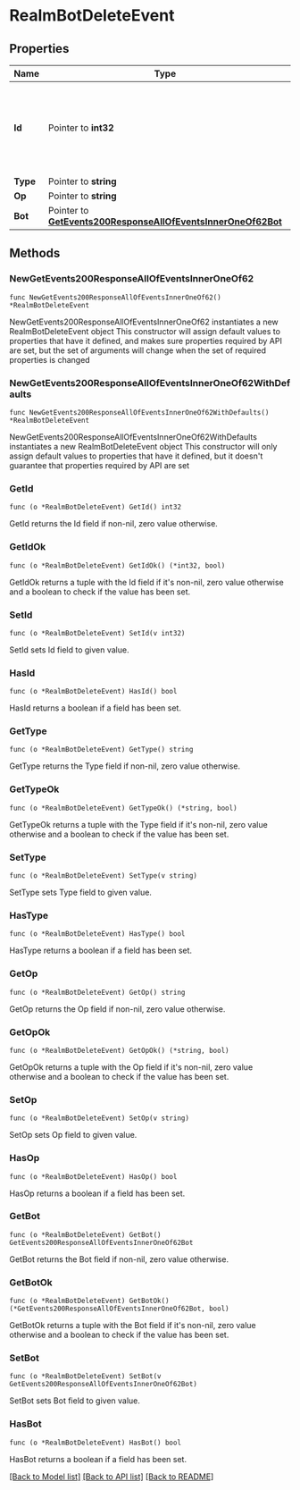 # RealmBotDeleteEvent

## Properties

Name | Type | Description | Notes
------------ | ------------- | ------------- | -------------
**Id** | Pointer to **int32** | The ID of the event. Events appear in increasing order but may not be consecutive.  | [optional] 
**Type** | Pointer to **string** |  | [optional] 
**Op** | Pointer to **string** |  | [optional] 
**Bot** | Pointer to [**GetEvents200ResponseAllOfEventsInnerOneOf62Bot**](GetEvents200ResponseAllOfEventsInnerOneOf62Bot.md) |  | [optional] 

## Methods

### NewGetEvents200ResponseAllOfEventsInnerOneOf62

`func NewGetEvents200ResponseAllOfEventsInnerOneOf62() *RealmBotDeleteEvent`

NewGetEvents200ResponseAllOfEventsInnerOneOf62 instantiates a new RealmBotDeleteEvent object
This constructor will assign default values to properties that have it defined,
and makes sure properties required by API are set, but the set of arguments
will change when the set of required properties is changed

### NewGetEvents200ResponseAllOfEventsInnerOneOf62WithDefaults

`func NewGetEvents200ResponseAllOfEventsInnerOneOf62WithDefaults() *RealmBotDeleteEvent`

NewGetEvents200ResponseAllOfEventsInnerOneOf62WithDefaults instantiates a new RealmBotDeleteEvent object
This constructor will only assign default values to properties that have it defined,
but it doesn't guarantee that properties required by API are set

### GetId

`func (o *RealmBotDeleteEvent) GetId() int32`

GetId returns the Id field if non-nil, zero value otherwise.

### GetIdOk

`func (o *RealmBotDeleteEvent) GetIdOk() (*int32, bool)`

GetIdOk returns a tuple with the Id field if it's non-nil, zero value otherwise
and a boolean to check if the value has been set.

### SetId

`func (o *RealmBotDeleteEvent) SetId(v int32)`

SetId sets Id field to given value.

### HasId

`func (o *RealmBotDeleteEvent) HasId() bool`

HasId returns a boolean if a field has been set.

### GetType

`func (o *RealmBotDeleteEvent) GetType() string`

GetType returns the Type field if non-nil, zero value otherwise.

### GetTypeOk

`func (o *RealmBotDeleteEvent) GetTypeOk() (*string, bool)`

GetTypeOk returns a tuple with the Type field if it's non-nil, zero value otherwise
and a boolean to check if the value has been set.

### SetType

`func (o *RealmBotDeleteEvent) SetType(v string)`

SetType sets Type field to given value.

### HasType

`func (o *RealmBotDeleteEvent) HasType() bool`

HasType returns a boolean if a field has been set.

### GetOp

`func (o *RealmBotDeleteEvent) GetOp() string`

GetOp returns the Op field if non-nil, zero value otherwise.

### GetOpOk

`func (o *RealmBotDeleteEvent) GetOpOk() (*string, bool)`

GetOpOk returns a tuple with the Op field if it's non-nil, zero value otherwise
and a boolean to check if the value has been set.

### SetOp

`func (o *RealmBotDeleteEvent) SetOp(v string)`

SetOp sets Op field to given value.

### HasOp

`func (o *RealmBotDeleteEvent) HasOp() bool`

HasOp returns a boolean if a field has been set.

### GetBot

`func (o *RealmBotDeleteEvent) GetBot() GetEvents200ResponseAllOfEventsInnerOneOf62Bot`

GetBot returns the Bot field if non-nil, zero value otherwise.

### GetBotOk

`func (o *RealmBotDeleteEvent) GetBotOk() (*GetEvents200ResponseAllOfEventsInnerOneOf62Bot, bool)`

GetBotOk returns a tuple with the Bot field if it's non-nil, zero value otherwise
and a boolean to check if the value has been set.

### SetBot

`func (o *RealmBotDeleteEvent) SetBot(v GetEvents200ResponseAllOfEventsInnerOneOf62Bot)`

SetBot sets Bot field to given value.

### HasBot

`func (o *RealmBotDeleteEvent) HasBot() bool`

HasBot returns a boolean if a field has been set.


[[Back to Model list]](../README.md#documentation-for-models) [[Back to API list]](../README.md#documentation-for-api-endpoints) [[Back to README]](../README.md)


